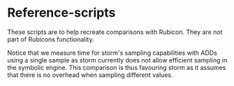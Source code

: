 # Reference-scripts

These scripts are to help recreate comparisons with Rubicon. 
They are not part of Rubicons functionality.

Notice that we measure time for storm's sampling capabilities with ADDs using a single sample as storm currently does not allow efficient sampling in the symbolic engine. 
This comparison is thus favouring storm as it assumes that there is no overhead when sampling different values.